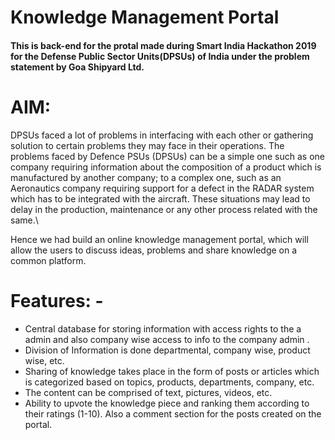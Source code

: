 # Knowledge Management Portal
#### This is back-end for the protal made during Smart India Hackathon 2019 for the Defense Public Sector Units(DPSUs) of India under the problem statement by Goa Shipyard Ltd.
# AIM:
DPSUs faced a lot of problems in interfacing with each other or gathering solution to certain problems they may face in their operations. The problems faced by Defence PSUs (DPSUs) can be a simple one such as one company requiring information about the composition of a product which is manufactured by another company; to a complex one, such as an Aeronautics company requiring support for a defect in the RADAR system which has to be integrated with the aircraft. These situations may lead to delay in the production, maintenance or any other process related with the same.\

Hence we had build an online knowledge management portal, which will allow the users to discuss ideas, problems and share knowledge on a common platform. 

# Features: - 
- Central database for storing information with access rights to the a admin and also company wise access to info to the company admin .
- Division of Information is done departmental, company wise, product wise, etc.  
- Sharing of knowledge takes place in the form of posts or articles which is categorized based on topics, products, departments, company, etc. 
- The content can be comprised of text, pictures, videos, etc.  
- Ability to upvote the knowledge piece and ranking them according to their ratings (1-10). Also a comment section for the posts created on the  portal. 
 
